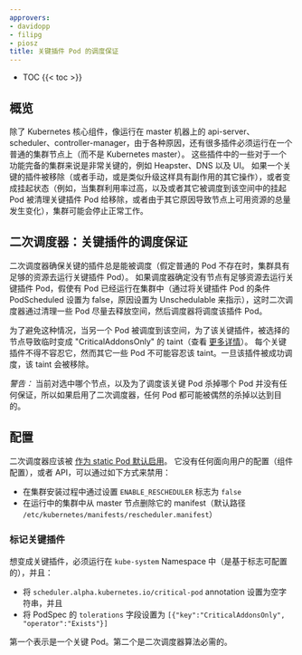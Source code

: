 ```yaml
---
approvers:
- davidopp
- filipg
- piosz
title: 关键插件 Pod 的调度保证
---
```


* TOC
{{< toc >}}



## 概览

除了 Kubernetes 核心组件，像运行在 master 机器上的 api-server、scheduler、controller-manager，由于各种原因，还有很多插件必须运行在一个普通的集群节点上（而不是 Kubernetes master）。
这些插件中的一些对于一个功能完备的集群来说是非常关键的，例如 Heapster、DNS 以及 UI。
如果一个关键的插件被移除（或者手动，或是类似升级这样具有副作用的其它操作），或者变成挂起状态（例如，当集群利用率过高，以及或者其它被调度到该空间中的挂起 Pod 被清理关键插件 Pod 给移除，或者由于其它原因导致节点上可用资源的总量发生变化），集群可能会停止正常工作。



## 二次调度器：关键插件的调度保证

二次调度器确保关键的插件总是能被调度（假定普通的 Pod 不存在时，集群具有足够的资源去运行关键插件 Pod）。
如果调度器确定没有节点有足够资源去运行关键插件 Pod，假使有 Pod 已经运行在集群中（通过将关键插件 Pod 的条件 PodScheduled 设置为 false，原因设置为 Unschedulable  来指示），这时二次调度器通过清理一些 Pod 尽量去释放空间，然后调度器将调度该插件 Pod。



为了避免这种情况，当另一个 Pod 被调度到该空间，为了该关键插件，被选择的节点导致临时变成 "CriticalAddonsOnly" 的 taint（查看 [更多详情](https://git.k8s.io/community/contributors/design-proposals/taint-toleration-dedicated.md)）。
每个关键插件不得不容忍它，然而其它一些 Pod 不可能容忍该 taint。一旦该插件被成功调度，该 taint 会被移除。

*警告：* 当前对选中哪个节点，以及为了调度该关键 Pod 杀掉哪个 Pod 并没有任何保证，所以如果启用了二次调度器，任何 Pod 都可能被偶然的杀掉以达到目的。



## 配置

二次调度器应该被 [作为 static Pod 默认启用](https://git.k8s.io/kubernetes/cluster/saltbase/salt/rescheduler/rescheduler.manifest)。
它没有任何面向用户的配置（组件配置），或者 API，可以通过如下方式来禁用：



* 在集群安装过程中通过设置 `ENABLE_RESCHEDULER` 标志为 `false`
* 在运行中的集群中从 master 节点删除它的 manifest（默认路径 `/etc/kubernetes/manifests/rescheduler.manifest`）



### 标记关键插件

想变成关键插件，必须运行在 `kube-system` Namespace 中（是基于标志可配置的），并且：
* 将 `scheduler.alpha.kubernetes.io/critical-pod` annotation 设置为空字符串，并且
* 将 PodSpec 的 `tolerations` 字段设置为 `[{"key":"CriticalAddonsOnly", "operator":"Exists"}]`

第一个表示是一个关键 Pod。第二个是二次调度器算法必需的。

